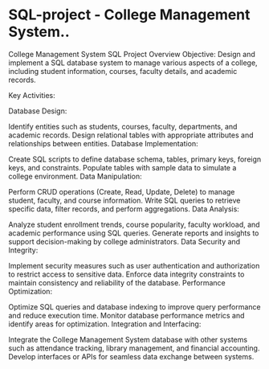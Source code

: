 # SQL-project - College Management System..
College Management System SQL Project Overview
Objective:
Design and implement a SQL database system to manage various aspects of a college, including student information, courses, faculty details, and academic records.

Key Activities:

Database Design:

Identify entities such as students, courses, faculty, departments, and academic records.
Design relational tables with appropriate attributes and relationships between entities.
Database Implementation:

Create SQL scripts to define database schema, tables, primary keys, foreign keys, and constraints.
Populate tables with sample data to simulate a college environment.
Data Manipulation:

Perform CRUD operations (Create, Read, Update, Delete) to manage student, faculty, and course information.
Write SQL queries to retrieve specific data, filter records, and perform aggregations.
Data Analysis:

Analyze student enrollment trends, course popularity, faculty workload, and academic performance using SQL queries.
Generate reports and insights to support decision-making by college administrators.
Data Security and Integrity:

Implement security measures such as user authentication and authorization to restrict access to sensitive data.
Enforce data integrity constraints to maintain consistency and reliability of the database.
Performance Optimization:

Optimize SQL queries and database indexing to improve query performance and reduce execution time.
Monitor database performance metrics and identify areas for optimization.
Integration and Interfacing:

Integrate the College Management System database with other systems such as attendance tracking, library management, and financial accounting.
Develop interfaces or APIs for seamless data exchange between systems.
